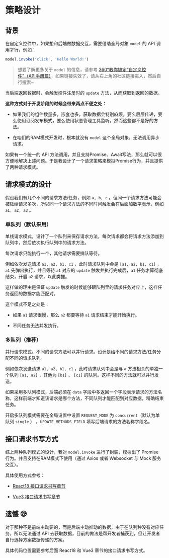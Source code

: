# 策略设计

## 背景

在自定义控件中，如果想和后端做数据交互，需要借助全局对象 `model` 的 API 调用才行，例如：

```js
model.invoke('click', 'Hello World!')
```

> 想要了解更多关于 `model` 的信息，请参考 [360°教你搞定“自定义控件”（API手册篇）](https://vip.kingdee.com/article/315434614497953792?productLineId=29&isKnowledge=2&lang=zh-CN)，如果链接失效了，请从右上角的社区链接进入，然后自行搜索~

当后端返回数据时，会触发控件注册时的 `update` 方法，从而获取到返回的数据。

**这种方式对于开发阶段的时候会带来两点不便之处：**

- 如果我们的组件数量多，嵌套也多，获取数据会特别麻烦，要么层层传递，要么使用订阅发布模式，要么使用状态管理工具监听。然而这些都不是好的方法。

- 在咱们的RAM模式开发时，根本就没有 `model` 这个全局对象，无法调用异步请求。

如果有一个统一的 API 方法调用，并且支持Promise、Await写法，那么就可以很方便地解决上述问题。于是我设计了一个请求策略来模拟Promise行为，并且提供了两种请求模式。
 
## 请求模式的设计

假设我们有几个不同的请求方法/任务，例如 `a, b, c` 。但同一个请求方法可能会被陆续请求多次，所以同一个请求方法的不同时间触发会在后面加数字表示，例如 `a1, a2, a3` 。

### 单队列（默认采用）

单线请求模式，设计了一个队列来保存请求方法，每次请求都会将请求方法添加到队列中，然后依次执行队列中的请求方法。

每次请求只能执行一个，其他请求需要排队等待。

例如依次发送请求 `a1, a2, b1, c1` ，此时请求队列中会是 `[a1, a2, b1, c1]` ，`a1` 先弹出执行，并且等待 `a1` 对应的 `update` 触发并执行完成后，`a1` 任务才算彻底结束，开启 `a2` 请求，以此类推。

这样做的理由是保证 `update` 触发的时候能够跟队列里的请求任务对应上，这样任务返回的数据才能匹配对。

这个模式不足之处是：
- 如果 `a1` 请求很慢，那么 `a2` 都要等待 `a1` 请求结束才能开始执行。

- 不同任务无法并发执行。

### 多队列（推荐）

并行请求模式。不同的请求方法可以并行请求。设计是给不同的请求方法/任务分配不同的请求队列。

例如依次发送请求 `a1, a2, b1, c1` ，此时请求队列中会是与 `a` 方法相关的单独一个队列 `[a1, a2]` ，其他为 `[b1]` 、 `[c1]` 的队列。这样不同的方法就可以并行发送。

如果采用多队列模式，后端必须在 `data` 字段中多返回一个字段表示请求的方法名称，这样前端才知道该请求是哪个方法，不同队列才能匹配到对应数据，精确结束任务。

开启多队列模式需要在全局设置中设置 `REQUEST_MODE` 为 `concurrent`（默认为单队列 `single` ） ，`UPDATE_METHODS_FIELD` 填写后端请求的方法名称字段名。

## 接口请求书写方式

综上两种队列模式的设计，我对 `model.invoke` 进行了封装，模拟出了 Promise 行为。并且支持在RAM模式下使用（通过 Axios 或者 Websocket 与 Mock 服务交互）。

具体使用方式参考：

- [React18 接口请求书写章节](/react/ajax)

- [Vue3 接口请求书写章节](/vue/ajax)

## 遗憾 😪

对于那种不是前端主动要的，而是后端主动推动的数据，由于在队列种没有对应任务，所以无法通过 API 去获取数据，目前的做法是帮开发者捕获到，但让开发者自行选择方案数据传递的方案。

具体代码位置需要参考后面 React18 和 Vue3 章节的接口请求书写方式。




